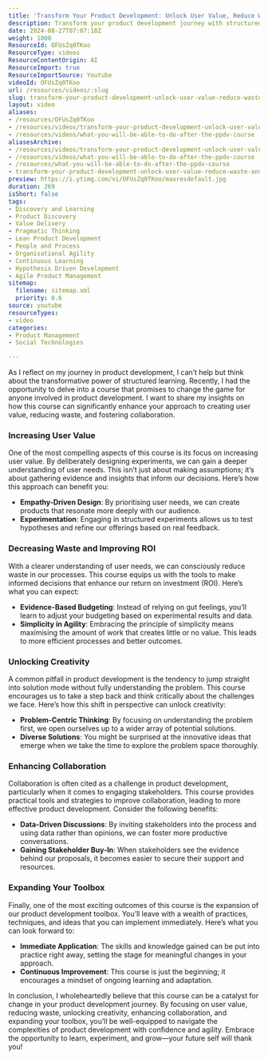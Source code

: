 ```yaml
---
title: 'Transform Your Product Development: Unlock User Value, Reduce Waste, and Enhance Collaboration with Structured Learning'
description: Transform your product development journey with structured learning! Discover how to enhance user value, reduce waste, and boost collaboration in this insightful course.
date: 2024-08-27T07:07:18Z
weight: 1000
ResourceId: OFUsZq0TKoo
ResourceType: videos
ResourceContentOrigin: AI
ResourceImport: true
ResourceImportSource: Youtube
videoId: OFUsZq0TKoo
url: /resources/videos/:slug
slug: transform-your-product-development-unlock-user-value-reduce-waste-and-enhance-collaboration-with-structured-learning
layout: video
aliases:
- /resources/OFUsZq0TKoo
- /resources/videos/transform-your-product-development-unlock-user-value-reduce-waste-and-enhance-collaboration-with-structured-learning
- /resources/videos/what-you-will-be-able-to-do-after-the-ppdv-course
aliasesArchive:
- /resources/videos/transform-your-product-development-unlock-user-value-reduce-waste-and-enhance-collaboration-with-structured-learning
- /resources/videos/what-you-will-be-able-to-do-after-the-ppdv-course
- /resources/what-you-will-be-able-to-do-after-the-ppdv-course
- transform-your-product-development-unlock-user-value-reduce-waste-and-enhance-collaboration-with-structured-learning
preview: https://i.ytimg.com/vi/OFUsZq0TKoo/maxresdefault.jpg
duration: 269
isShort: false
tags:
- Discovery and Learning
- Product Discovery
- Value Delivery
- Pragmatic Thinking
- Lean Product Development
- People and Process
- Organisational Agility
- Continuous Learning
- Hypothesis Driven Development
- Agile Product Management
sitemap:
  filename: sitemap.xml
  priority: 0.6
source: youtube
resourceTypes:
- video
categories:
- Product Management
- Social Technologies

---
```

As I reflect on my journey in product development, I can’t help but think about the transformative power of structured learning. Recently, I had the opportunity to delve into a course that promises to change the game for anyone involved in product development. I want to share my insights on how this course can significantly enhance your approach to creating user value, reducing waste, and fostering collaboration.

### Increasing User Value

One of the most compelling aspects of this course is its focus on increasing user value. By deliberately designing experiments, we can gain a deeper understanding of user needs. This isn’t just about making assumptions; it’s about gathering evidence and insights that inform our decisions. Here’s how this approach can benefit you:

- **Empathy-Driven Design**: By prioritising user needs, we can create products that resonate more deeply with our audience.
- **Experimentation**: Engaging in structured experiments allows us to test hypotheses and refine our offerings based on real feedback.

### Decreasing Waste and Improving ROI

With a clearer understanding of user needs, we can consciously reduce waste in our processes. This course equips us with the tools to make informed decisions that enhance our return on investment (ROI). Here’s what you can expect:

- **Evidence-Based Budgeting**: Instead of relying on gut feelings, you’ll learn to adjust your budgeting based on experimental results and data.
- **Simplicity in Agility**: Embracing the principle of simplicity means maximising the amount of work that creates little or no value. This leads to more efficient processes and better outcomes.

### Unlocking Creativity

A common pitfall in product development is the tendency to jump straight into solution mode without fully understanding the problem. This course encourages us to take a step back and think critically about the challenges we face. Here’s how this shift in perspective can unlock creativity:

- **Problem-Centric Thinking**: By focusing on understanding the problem first, we open ourselves up to a wider array of potential solutions.
- **Diverse Solutions**: You might be surprised at the innovative ideas that emerge when we take the time to explore the problem space thoroughly.

### Enhancing Collaboration

Collaboration is often cited as a challenge in product development, particularly when it comes to engaging stakeholders. This course provides practical tools and strategies to improve collaboration, leading to more effective product development. Consider the following benefits:

- **Data-Driven Discussions**: By inviting stakeholders into the process and using data rather than opinions, we can foster more productive conversations.
- **Gaining Stakeholder Buy-In**: When stakeholders see the evidence behind our proposals, it becomes easier to secure their support and resources.

### Expanding Your Toolbox

Finally, one of the most exciting outcomes of this course is the expansion of our product development toolbox. You’ll leave with a wealth of practices, techniques, and ideas that you can implement immediately. Here’s what you can look forward to:

- **Immediate Application**: The skills and knowledge gained can be put into practice right away, setting the stage for meaningful changes in your approach.
- **Continuous Improvement**: This course is just the beginning; it encourages a mindset of ongoing learning and adaptation.

In conclusion, I wholeheartedly believe that this course can be a catalyst for change in your product development journey. By focusing on user value, reducing waste, unlocking creativity, enhancing collaboration, and expanding your toolbox, you’ll be well-equipped to navigate the complexities of product development with confidence and agility. Embrace the opportunity to learn, experiment, and grow—your future self will thank you!
